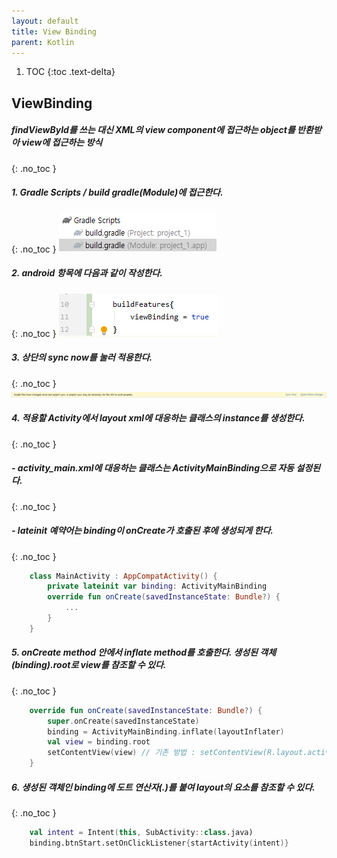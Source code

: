 ```yaml
---
layout: default
title: View Binding
parent: Kotlin
---
```


1. TOC
{:toc .text-delta} 

## ViewBinding
##### findViewById를 쓰는 대신 XML의 view component에 접근하는 object를 반환받아 view에 접근하는 방식
{: .no_toc }
##### 1. Gradle Scripts / build gradle(Module)에 접근한다.
{: .no_toc }
![gradle](./assets/images/viewBinding/gradle.png)

##### 2. android 항목에 다음과 같이 작성한다. 
{: .no_toc }
![buildFeatures](./assets/images/viewBinding/buildFeatures.png)
##### 3. 상단의 sync now를 눌러 적용한다.
{: .no_toc }
![sync](./assets/images/viewBinding/sync.png)
##### 4. 적용할 Activity에서 layout xml에 대응하는 클래스의 instance를 생성한다.
{: .no_toc }
##### - activity_main.xml에 대응하는 클래스는 ActivityMainBinding으로 자동 설정된다.
{: .no_toc }
##### - lateinit 예약어는 binding이 onCreate가 호출된 후에 생성되게 한다. 
{: .no_toc }
```kotlin
    class MainActivity : AppCompatActivity() {
        private lateinit var binding: ActivityMainBinding
        override fun onCreate(savedInstanceState: Bundle?) {
            ...
        }
    }
```
##### 5. onCreate method 안에서 inflate method를 호출한다. 생성된 객체(binding).root로 view를 참조할 수 있다.
{: .no_toc }
```kotlin
    override fun onCreate(savedInstanceState: Bundle?) {
        super.onCreate(savedInstanceState)
        binding = ActivityMainBinding.inflate(layoutInflater)
        val view = binding.root
        setContentView(view) // 기존 방법 : setContentView(R.layout.activity_main)
    }
```
##### 6. 생성된 객체인 binding에 도트 연산자(.)를 붙여 layout의 요소를 참조할 수 있다.
{: .no_toc }
```kotlin
    val intent = Intent(this, SubActivity::class.java)
    binding.btnStart.setOnClickListener{startActivity(intent)}
```

